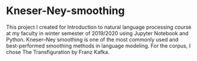 # Kneser-Ney-smoothing
This project I created for Introduction to natural language processing course at my faculty in winter semester of 2019/2020 using Jupyter Notebook and Python. Kneser–Ney smoothing
is one of the most commonly used and best-performed smoothing methods in language modeling. For the corpus, I chose The Transfiguration by Franz Kafka.
